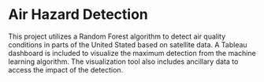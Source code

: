 # Air Hazard Detection

This project utilizes a Random Forest algorithm to detect air quality conditions in parts of the United Stated based on satellite data. A Tableau dashboard is included to visualize the maximum detection from the machine learning algorithm. The visualization tool also includes ancillary data to access the impact of the detection.

